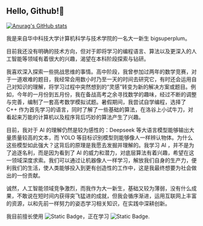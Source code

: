 ## Hello, Github!👋

[![Anurag's GitHub stats](https://github-readme-stats.vercel.app/api?username=bigsuperplum)](https://github.com/bigsuperplum/github-readme-stats)

我是来自华中科技大学计算机科学与技术学院的一名大一新生 bigsuperplum。

目前我还没有明确的技术方向，但对于即将学习的编程语言、算法以及更深入的人工智能等领域有着很大的兴趣，渴望在本科阶段探索与钻研。

我喜欢深入探索一些挑战思维的事情。高中阶段，我曾参加过两年的数学竞赛，对于一道艰难的题目，我经常会用数小时乃至一天的时间去研究它，有时还会运用自己对知识的理解，将学习过程中突然想到的“灵感”转变为新的解决方案或题目。例如，今年的一月份到五月份，我在备战高考之余寻找数学的趣味，经过不断的调整与完善，编制了一套高考数学模拟试题。暑假期间，我尝试自学编程，选择了 C++ 作为首先学习的语言，同时了解了一些基础的算法，在洛谷上小试牛刀，对看起来万能的计算机以及程序背后巧妙的算法产生了兴趣。

目前，我对于 AI 的理解仍然是较为感性的：Deepseek 等大语言模型能够输出大量质量较高的文本，而 YOLO 等目标识别模型则能够像人一样辨认物体。为什么这些模型如此强大？这背后的原理是我愿去发掘并理解的。我学习 AI ，并不是为了追逐名利，而是因为看到了 AI 的威力和潜力，对底层算法有着兴趣，希望在这一领域深度求索。我们可以通过让机器像人一样学习，解放我们自身的生产力，便利我们的生活，使人类能够投入到更有创造性的工作中，这是我最终想要为社会做出的一份贡献。

诚然，人工智能领域竞争激烈，而我作为大一新生，基础又较为薄弱，没有什么成果，不敢说在短时间内获得突飞猛进的成就，但我会循序渐进，运用互联网上丰富的资源，以和先前一样努力的姿态学习相关知识，在实践中深耕创新。

我目前擅长使用 ![Static Badge](https://img.shields.io/badge/C%2B%2B-8A2BE2)，正在学习 ![Static Badge](https://img.shields.io/badge/Python-8A2BE2).





<!--
**bigsuperplum/bigsuperplum** is a ✨ _special_ ✨ repository because its `README.md` (this file) appears on your GitHub profile.

Here are some ideas to get you started:

- 🔭 I’m currently working on ...
- 🌱 I’m currently learning ...
- 👯 I’m looking to collaborate on ...
- 🤔 I’m looking for help with ...
- 💬 Ask me about ...
- 📫 How to reach me: ...
- 😄 Pronouns: ...
- ⚡ Fun fact: ...
  -->
